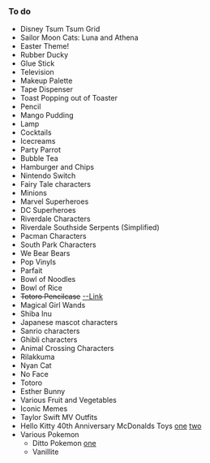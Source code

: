 ### To do

* Disney Tsum Tsum Grid
* Sailor Moon Cats: Luna and Athena
* Easter Theme!
* Rubber Ducky
* Glue Stick
* Television
* Makeup Palette
* Tape Dispenser
* Toast Popping out of Toaster
* Pencil
* Mango Pudding
* Lamp
* Cocktails
* Icecreams
* Party Parrot
* Bubble Tea
* Hamburger and Chips
* Nintendo Switch
* Fairy Tale characters
* Minions
* Marvel Superheroes
* DC Superheroes
* Riverdale Characters
* Riverdale Southside Serpents (Simplified)
* Pacman Characters
* South Park Characters
* We Bear Bears
* Pop Vinyls
* Parfait
* Bowl of Noodles
* Bowl of Rice
* ~~Totoro Pencilcase~~ [--Link](https://nychinn.github.io/css-images/totoro-pencilcase/)
* Magical Girl Wands
* Shiba Inu
* Japanese mascot characters
* Sanrio characters
* Ghibli characters
* Animal Crossing Characters
* Rilakkuma
* Nyan Cat
* No Face
* Totoro
* Esther Bunny
* Various Fruit and Vegetables
* Iconic Memes
* Taylor Swift MV Outfits
* Hello Kitty 40th Anniversary McDonalds Toys [one](http://www.followkitty.com/toy/singapore-mcdonalds-launched-hello-kitty-bubbly-world-40th-anniversary-set/) [two](http://www.nextstophongkong.com/hong-kong-mcdonalds-hello-kitty-sanrio-bubbly-day/)
* Various Pokemon
	* Ditto Pokemon [one](https://nintendosoup.com/transform-ditto-getting-new-lineup-pokemon-center-original-plushies/)
	* Vanillite